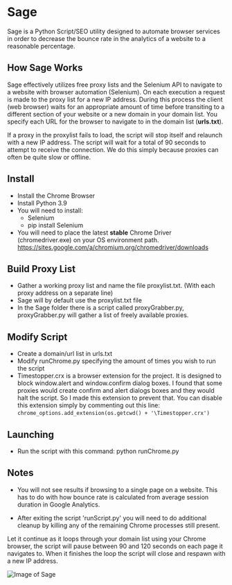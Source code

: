 # Sage
Sage is a Python Script/SEO utility designed to automate browser services in order to decrease the bounce rate in the analytics of a website to a reasonable percentage.


How Sage Works
--------------
Sage effectively utilizes free proxy lists and the Selenium API to navigate to a website with browser automation (Selenium). On each execution a request is made to the proxy list for a new IP address. During this process the client (web browser) waits for an appropriate amount of time before transiting to a different section of your website or a new domain in your domain list. You specify each URL for the browser to navigate to in the domain list (**urls.txt**).

If a proxy in the proxylist fails to load, the script will stop itself and relaunch with a new IP address. The script will wait for a total of 90 seconds to attempt to receive the connection. We do this simply because proxies can often be quite slow or offline.


Install
-------
* Install the Chrome Browser
* Install Python 3.9
* You will need to install:
	* Selenium
	* pip install Selenium
* You will need to place the latest **stable** Chrome Driver (chromedriver.exe) on your OS environment path. https://sites.google.com/a/chromium.org/chromedriver/downloads


Build Proxy List
----------------
* Gather a working proxy list and name the file proxylist.txt. (With each proxy address on a separate line)
* Sage will by default use the proxylist.txt file
* In the Sage folder there is a script called proxyGrabber.py, proxyGrabber.py will gather a list of freely available proxies.


Modify Script
--------------
* Create a domain/url list in urls.txt
* Modify runChrome.py specifying the amount of times you wish to run the script
* Timestopper.crx is a browser extension for the project. It is designed to block window.alert and window.confirm dialog boxes. I found that some proxies would create confirm and alert dialogs boxes and they would halt the script. So I made this extension to prevent that. You can disable this extension simply by commenting out this line: `chrome_options.add_extension(os.getcwd() + '\Timestopper.crx')`		
		
Launching
---------
* Run the script with this command: python runChrome.py


Notes
-----
* You will not see results if browsing to a single page on a website. This has to do with how bounce rate is calculated from average session duration in Google Analytics.

* After exiting the script 'runScript.py' you will need to do additional cleanup by killing any of the remaining Chrome processes still present.

Let it continue as it loops through your domain list using your Chrome browser, the script will pause between 90 and 120 seconds on each page it navigates to. When it finishes the loop the script will close and respawn with a new IP address.

![Image of Sage](https://images.suck-o.com/static/images/image_uploads.file_upload.b930c500450f6ff6.73637265656e73686f742e706e67.png)

